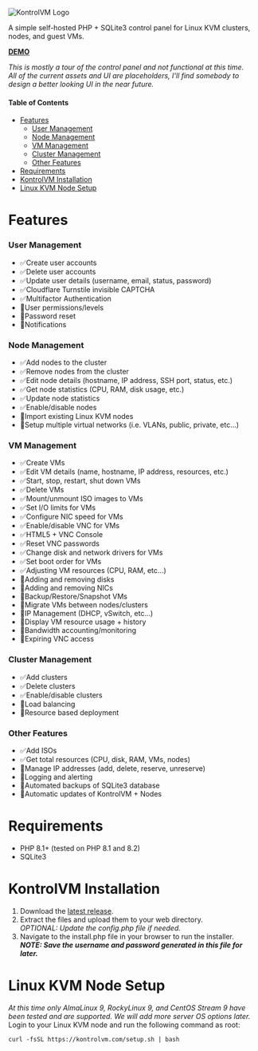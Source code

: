 ![KontrolVM Logo](https://kontrolvm.com/logo.png)  

A simple self-hosted PHP + SQLite3 control panel for Linux KVM clusters, nodes, and guest VMs.

[**DEMO**](https://demo.kontrolvm.com)  

*This is mostly a tour of the control panel and not functional at this time.  
All of the current assets and UI are placeholders, I'll find somebody to design a better looking UI in the near future.*

#### Table of Contents  
- [Features](#features)  
    - [User Management](#user-management)  
    - [Node Management](#node-management)  
    - [VM Management](#vm-management)  
    - [Cluster Management](#cluster-management)  
    - [Other Features](#other-features)  
- [Requirements](#requirements)  
- [KontrolVM Installation](#kontrolvm-installation)  
- [Linux KVM Node Setup](#linux-kvm-node-setup)  

##

# Features
### User Management

 - ✅Create user accounts
 - ✅Delete user accounts
 - ✅Update user details (username, email, status, password)
 - ✅Cloudflare Turnstile invisible CAPTCHA
 - ✅Multifactor Authentication
 - 🚧User permissions/levels
 - 🚧Password reset
 - 🚧Notifications

### Node Management

 - ✅Add nodes to the cluster
 - ✅Remove nodes from the cluster
 - ✅Edit node details (hostname, IP address, SSH port, status, etc.)
 - ✅Get node statistics (CPU, RAM, disk usage, etc.)
 - ✅Update node statistics
 - ✅Enable/disable nodes
 - 🚧Import existing Linux KVM nodes
 - 🚧Setup multiple virtual networks (i.e. VLANs, public, private, etc...)

### VM Management

 - ✅Create VMs
 - ✅Edit VM details (name, hostname, IP address, resources, etc.)
 - ✅Start, stop, restart, shut down VMs
 - ✅Delete VMs
 - ✅Mount/unmount ISO images to VMs
 - ✅Set I/O limits for VMs
 - ✅Configure NIC speed for VMs
 - ✅Enable/disable VNC for VMs
 - ✅HTML5 + VNC Console
 - ✅Reset VNC passwords
 - ✅Change disk and network drivers for VMs
 - ✅Set boot order for VMs
 - ✅Adjusting VM resources (CPU, RAM, etc...)
 - 🚧Adding and removing disks
 - 🚧Adding and removing NICs
 - 🚧Backup/Restore/Snapshot VMs
 - 🚧Migrate VMs between nodes/clusters
 - 🚧IP Management (DHCP, vSwitch, etc...)
 - 🚧Display VM resource usage + history
 - 🚧Bandwidth accounting/monitoring
 - 🚧Expiring VNC access

### Cluster Management

 - ✅Add clusters
 - ✅Delete clusters
 - ✅Enable/disable clusters
 - 🚧Load balancing
 - 🚧Resource based deployment

### Other Features

 - ✅Add ISOs
 - ✅Get total resources (CPU, disk, RAM, VMs, nodes)
 - 🚧Manage IP addresses (add, delete, reserve, unreserve)
 - 🚧Logging and alerting
 - 🚧Automated backups of SQLite3 database
 - 🚧Automatic updates of KontrolVM + Nodes

# Requirements

 - PHP 8.1+ (tested on PHP 8.1 and 8.2)
 - SQLite3

# KontrolVM Installation

 1. Download the [latest release](https://github.com/KuJoe/kontrolvm/releases).
 2. Extract the files and upload them to your web directory.  
	 *OPTIONAL: Update the config.php file if needed.*
 3. Navigate to the install.php file in your browser to run the installer.  
	 ***NOTE: Save the username and password generated in this file for later.***

# Linux KVM Node Setup
*At this time only AlmaLinux 9, RockyLinux 9, and CentOS Stream 9 have been tested and are supported. We will add more server OS options later.*
Login to your Linux KVM node and run the following command as root:

    curl -fsSL https://kontrolvm.com/setup.sh | bash